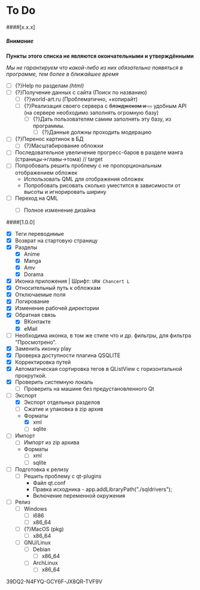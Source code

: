 # To Do

####[x.x.x]
##### Внимание
**Пункты этого списка не являются окончательными и утверждёнными**

*Мы не гарантируем что какой-либо из них обязательно появяться в программе, тем более в ближайшее время*
- [ ] {?}Help по разделам *(html)*
- [ ] {?}Получение данных с сайта (Поиск по названию)
  - [ ] {?}world-art.ru (Проблематично, +копирайт)
  - [ ] {?}Реализация своего сервера с ~~блэкджеком и ...~~ удобным API (на сервере необходимо заполнять огромную базу)
     - [ ] {?}Дать пользователям самим заполнять эту базу, из программы.
       - [ ] {?}Данные должны проходить модерацию
- [ ] {?}Перенос картинок в БД
  - [ ] {?}Масштабирование обложки
- [ ] Последовательное увеличение прогресс-баров в разделе манга (страницы->главы->тома) // target
- [ ] Попробовать решить проблему с не пропорциональным отображением обложек
  - Использовать QML для отображения обложек
  - Попробовать рисовать сколько уместится в зависимости от высоты и игнорировать ширину
- [ ] Переход на QML
  - [ ] Полное изменение дизайна



####[1.0.0]
- [x] Теги переводимые
- [x] Возврат на стартовую страницу
- [x] Разделы
  - [x] Anime
  - [x] Manga
  - [x] Amv
  - [x] Dorama
- [x] Иконка приложения | Шрифт: `URW Chancert L`
- [x] Относительный путь к обложкам
- [x] Отключаемые поля
- [x] Логирование
- [x] Изменение рабочей директории
- [x] Обратная связь
  - [x] ВКонтакте
  - [x] eMail
- [ ] Необходима иконка, в том же стиле что и др. фильтры, для фильтра "Просмотрено".
- [x] Заменить иконку play
- [x] Проверка доступности плагина QSQLITE
- [x] Корректировка путей
- [x] Автоматическая сортировка тегов в QListView с горизонтальной прокруткой.
- [x] Проверить системную локаль
  - [ ] Проверить на машине без предустановленного Qt
- [ ] Экспорт
  - [x] Экспорт отдельных разделов
  - [ ] Сжатие и упаковка в zip архив
  - Форматы
    - [x] xml
    - [ ] sqlite
- [ ] Импорт
  - [ ] Импорт из zip архива
  - Форматы
    - [ ] xml
    - [ ] sqlite
- [ ] Подготовка к релизу
  - [ ] Решить проблему с qt-plugins
    - Файл qt.conf
    - Правка исходника - app.addLibraryPath("./sqldrivers");
    - Включение переменной окружения
- [ ] Релиз
  - [ ] Windows
    - [ ] i686
    - [ ] x86_64
  - [ ] {?}MacOS (pkg)
    - [ ] x86_64
  - [ ] GNU/Linux
    - [ ] Debian
      - [ ] x86_64
    - [ ] ArchLinux
      - [ ] x86_64

39DQ2-N4FYQ-GCY6F-JX8QR-TVF9V
